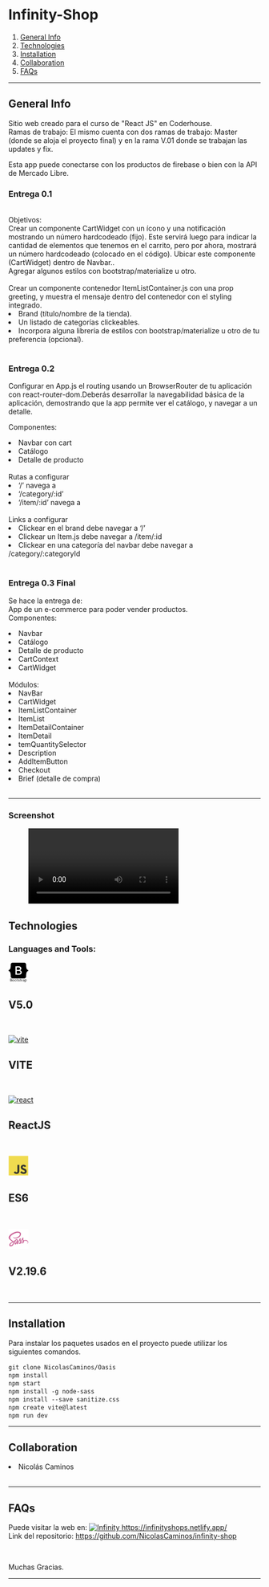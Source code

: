 # Infinity-Shop

1. [General Info](#general-info)
2. [Technologies](#technologies)
3. [Installation](#installation)
4. [Collaboration](#collaboration)
5. [FAQs](#faqs)

---

## General Info

Sitio web creado para el curso de "React JS" en Coderhouse.
</br>
Ramas de trabajo: El mismo cuenta con dos ramas de trabajo: Master (donde se aloja el proyecto final) y en la rama V.01 donde se trabajan las updates y fix.

Esta app puede conectarse con los productos de firebase o bien con la API de Mercado Libre. 
</br>

### Entrega 0.1

</br>
Objetivos:
</br>
Crear un componente CartWidget con un ícono y una notificación mostrando un número hardcodeado (fijo). Este servirá luego para indicar la cantidad de elementos que tenemos en el carrito, pero por ahora, mostrará un número hardcodeado (colocado en el código).
Ubicar este componente (CartWidget) dentro de Navbar..
</br>
Agregar algunos estilos con bootstrap/materialize u otro.
</br>
</br>
Crear un componente contenedor ItemListContainer.js con una prop greeting, y muestra el mensaje dentro del contenedor con el styling integrado.

<li>Brand (título/nombre de la tienda).</li>
<li>Un listado de categorías clickeables.</li>
<li>Incorpora alguna librería de estilos con bootstrap/materialize u otro de tu preferencia (opcional).</li>
</br>

### Entrega 0.2

Configurar en App.js el routing usando un BrowserRouter de tu aplicación con react-router-dom.Deberás desarrollar la navegabilidad básica de la aplicación, demostrando que la app permite ver el catálogo, y navegar a un detalle.

Componentes:
<li>Navbar con cart</li>
<li>Catálogo</li>
<li>Detalle de producto</li>
<br>
Rutas a configurar
<li>‘/’ navega a <ItemListContainer /> </li>
<li>‘/category/:id’  <ItemListContainer /> </li>
<li>‘/item/:id’ navega a <ItemDetailContainer /> </li>
</br>
Links a configurar
<li>Clickear en el brand debe navegar a ‘/’</li>
<li>Clickear un Item.js debe navegar a /item/:id</li>
<li>Clickear en una categoría del navbar debe navegar a /category/:categoryId </li>

</br>

### Entrega 0.3 Final

Se hace la entrega de:
</br>
App de un e-commerce para poder vender productos.
</br>
Componentes:
<li>Navbar</li>
<li>Catálogo</li>
<li>Detalle de producto</li>
<li>CartContext</li>
<li>CartWidget</li>

</br>
Módulos:
</br>
<li>NavBar</li>
<li>CartWidget</li>
<li>ItemListContainer</li>
<li>ItemList</li>
<li>ItemDetailContainer</li>
<li>ItemDetail</li>
<li>temQuantitySelector</li>
<li>Description</li>
<li>AddItemButton</li>
<li>Checkout</li>
<li>Brief (detalle de compra)</li>

</br>

---

### Screenshot

<figure class="video_container">
<video controls="true" allowfullscreen="true" ">
    <source src="src/assets/video/Infinity.mp4" type="video/mp4">
</figure


---

## Technologies

<h3 align="left">Languages and Tools:</h3>
<p align="left">
<a href="https://getbootstrap.com" target="_blank" rel="noreferrer"> <img src="https://raw.githubusercontent.com/devicons/devicon/master/icons/bootstrap/bootstrap-plain-wordmark.svg" alt="bootstrap" width="40" height="40"/> </a> <h2>V5.0</h2>
</br>

<a href="https://vitejs.dev" target="_blank" rel="noreferrer"> <img src="https://vitejs.dev/logo.svg" alt="vite" width="40" height="40"/> </a> <h2>VITE</h2>
</br>

<a href="https://react.dev/" target="_blank" rel="noreferrer"> <img src="http://www.w3.org/2000/svg" alt="react" width="40" height="40"/> </a> <h2>ReactJS</h2>
</br>

<a href="https://developer.mozilla.org/en-US/docs/Web/JavaScript" target="_blank" rel="noreferrer"> <img src="https://raw.githubusercontent.com/devicons/devicon/master/icons/javascript/javascript-original.svg" alt="javascript" width="40" height="40"/> </a> <h2>ES6</h2>
</br>

<a href="https://sass-lang.com" target="_blank" rel="noreferrer"> <img src="https://raw.githubusercontent.com/devicons/devicon/master/icons/sass/sass-original.svg" alt="sass" width="40" height="40"/> </a> <h2>V2.19.6</h2></p>
</br>

---

## Installation

Para instalar los paquetes usados en el proyecto puede utilizar los siguientes comandos.

```
git clone NicolasCaminos/Oasis
npm install
npm start
npm install -g node-sass
npm install --save sanitize.css
npm create vite@latest
npm run dev

```

---

## Collaboration

<li>Nicolás Caminos</li>

</br>

---

## FAQs

Puede visitar la web en: <a href="https://infinityshops.netlify.app/" target="_blank" rel="noreferrer"> <img src="https://infinityshops.netlify.app/assets/4-edce19d1.png" alt="Infinity" width="40" height="40"/> https://infinityshops.netlify.app/</a>
</br>
Link del repositorio:
<a href="https://github.com/NicolasCaminos/infinity-shop" target="_blank" rel="noreferrer">https://github.com/NicolasCaminos/infinity-shop</a>

</br>

Muchas Gracias.
</br>

---
